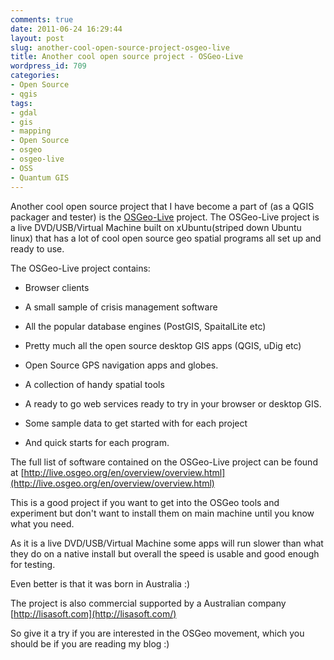 ```yaml
---
comments: true
date: 2011-06-24 16:29:44
layout: post
slug: another-cool-open-source-project-osgeo-live
title: Another cool open source project - OSGeo-Live
wordpress_id: 709
categories:
- Open Source
- qgis
tags:
- gdal
- gis
- mapping
- Open Source
- osgeo
- osgeo-live
- OSS
- Quantum GIS
---
```


Another cool open source project that I have become a part of (as a QGIS packager and tester) is the [OSGeo-Live](http://live.osgeo.org/en/index.html) project.  The OSGeo-Live project is a live DVD/USB/Virtual Machine built on xUbuntu(striped down Ubuntu linux) that has a lot of cool open source geo spatial programs all set up and ready to use.

The OSGeo-Live project contains:



	
  * Browser clients

	
  * A small sample of crisis management software

	
  * All the popular database engines (PostGIS, SpaitalLite etc)

	
  * Pretty much all the open source desktop GIS apps (QGIS, uDig etc)

	
  * Open Source GPS navigation apps and globes.

	
  * A collection of handy spatial tools

	
  * A ready to go web services ready to try in your browser or desktop GIS.

	
  * Some sample data to get started with for each project

	
  * And quick starts for each program.


The full list of software contained on the OSGeo-Live project can be found at [http://live.osgeo.org/en/overview/overview.html](http://live.osgeo.org/en/overview/overview.html)

This is a good project if you want to get into the OSGeo tools and experiment but don't want to install them on main machine until you know what you need.

As it is a live DVD/USB/Virtual Machine some apps will run slower than what they do on a native install but overall the speed is usable and good enough for testing.

Even better is that it was born in Australia :)

The project is also commercial supported by a Australian company [http://lisasoft.com](http://lisasoft.com/)

So give it a try if you are interested in the OSGeo movement, which you should be if you are reading my blog :)
